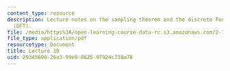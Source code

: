 ```yaml
---
content_type: resource
description: Lecture notes on the sampling theorem and the discrete Fourier transform
  (DFT).
file: /media/https%3A/open-learning-course-data-rc.s3.amazonaws.com/2-161-signal-processing-continuous-and-discrete-fall-2008/2934569026a399e9062597924c730a78_lecture_10.pdf
file_type: application/pdf
resourcetype: Document
title: Lecture 10
uid: 29345690-26a3-99e9-0625-97924c730a78
---
```

